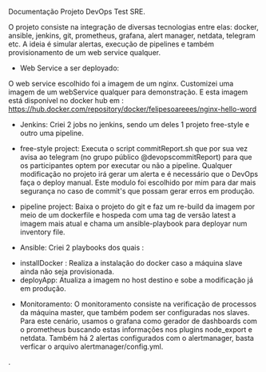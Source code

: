 Documentação Projeto DevOps Test SRE.

O projeto consiste na integração de diversas tecnologias entre elas: docker, ansible, jenkins, git, prometheus, grafana, alert manager, netdata, telegram etc. A ideia é simular alertas, execução de pipelines e também provisionamento de um web service qualquer. 

* Web Service a ser deployado: 

O web service escolhido foi a imagem de um nginx. Customizei uma imagem de um webService qualquer para demonstração. E esta imagem está disponível no docker hub em : https://hub.docker.com/repository/docker/felipesoareees/nginx-hello-word 

* Jenkins: 
Criei 2 jobs no jenkins, sendo um deles 1 projeto free-style e outro uma pipeline. 

- free-style project: Executa o script commitReport.sh que por sua vez avisa ao telegram (no grupo público @devopscommitReport) para que os participantes optem por executar ou não a pipeline. Qualquer modificação no projeto irá gerar um alerta e é necessário que o DevOps faça o deploy manual. Este modulo foi escolhido por mim para dar mais segurança no caso de commit's que possam gerar erros em produção.

- pipeline project: Baixa o projeto do git e faz um re-build da imagem por meio de um dockerfile e hospeda com uma tag de versão latest a imagem mais atual e chama um ansible-playbook para deployar num inventory file.

* Ansible: 
Criei 2 playbooks dos quais :

- installDocker : Realiza a instalação do docker caso a máquina slave ainda não seja provisionada. 
- deployApp: Atualiza a imagem no host destino e sobe a modificação já em produção. 

* Monitoramento:
O monitoramento consiste na verificação de processos da máquina master, que também podem ser configuradas nos slaves. Para este cenário, usamos o grafana como gerador de dashboards com o prometheus buscando estas informações nos plugins node_export e netdata.
Também há 2 alertas configurados com o alertmanager, basta verficar o arquivo alertmanager/config.yml.

.
